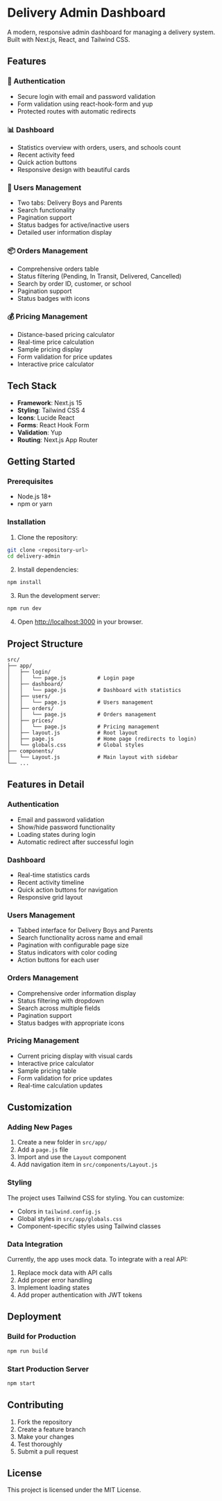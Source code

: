 # Delivery Admin Dashboard

A modern, responsive admin dashboard for managing a delivery system. Built with Next.js, React, and Tailwind CSS.

## Features

### 🔐 Authentication
- Secure login with email and password validation
- Form validation using react-hook-form and yup
- Protected routes with automatic redirects

### 📊 Dashboard
- Statistics overview with orders, users, and schools count
- Recent activity feed
- Quick action buttons
- Responsive design with beautiful cards

### 👥 Users Management
- Two tabs: Delivery Boys and Parents
- Search functionality
- Pagination support
- Status badges for active/inactive users
- Detailed user information display

### 📦 Orders Management
- Comprehensive orders table
- Status filtering (Pending, In Transit, Delivered, Cancelled)
- Search by order ID, customer, or school
- Pagination support
- Status badges with icons

### 💰 Pricing Management
- Distance-based pricing calculator
- Real-time price calculation
- Sample pricing display
- Form validation for price updates
- Interactive price calculator

## Tech Stack

- **Framework**: Next.js 15
- **Styling**: Tailwind CSS 4
- **Icons**: Lucide React
- **Forms**: React Hook Form
- **Validation**: Yup
- **Routing**: Next.js App Router

## Getting Started

### Prerequisites
- Node.js 18+ 
- npm or yarn

### Installation

1. Clone the repository:
```bash
git clone <repository-url>
cd delivery-admin
```

2. Install dependencies:
```bash
npm install
```

3. Run the development server:
```bash
npm run dev
```

4. Open [http://localhost:3000](http://localhost:3000) in your browser.

## Project Structure

```
src/
├── app/
│   ├── login/
│   │   └── page.js          # Login page
│   ├── dashboard/
│   │   └── page.js          # Dashboard with statistics
│   ├── users/
│   │   └── page.js          # Users management
│   ├── orders/
│   │   └── page.js          # Orders management
│   ├── prices/
│   │   └── page.js          # Pricing management
│   ├── layout.js            # Root layout
│   ├── page.js              # Home page (redirects to login)
│   └── globals.css          # Global styles
├── components/
│   └── Layout.js            # Main layout with sidebar
└── ...
```

## Features in Detail

### Authentication
- Email and password validation
- Show/hide password functionality
- Loading states during login
- Automatic redirect after successful login

### Dashboard
- Real-time statistics cards
- Recent activity timeline
- Quick action buttons for navigation
- Responsive grid layout

### Users Management
- Tabbed interface for Delivery Boys and Parents
- Search functionality across name and email
- Pagination with configurable page size
- Status indicators with color coding
- Action buttons for each user

### Orders Management
- Comprehensive order information display
- Status filtering with dropdown
- Search across multiple fields
- Pagination support
- Status badges with appropriate icons

### Pricing Management
- Current pricing display with visual cards
- Interactive price calculator
- Sample pricing table
- Form validation for price updates
- Real-time calculation updates

## Customization

### Adding New Pages
1. Create a new folder in `src/app/`
2. Add a `page.js` file
3. Import and use the `Layout` component
4. Add navigation item in `src/components/Layout.js`

### Styling
The project uses Tailwind CSS for styling. You can customize:
- Colors in `tailwind.config.js`
- Global styles in `src/app/globals.css`
- Component-specific styles using Tailwind classes

### Data Integration
Currently, the app uses mock data. To integrate with a real API:
1. Replace mock data with API calls
2. Add proper error handling
3. Implement loading states
4. Add proper authentication with JWT tokens

## Deployment

### Build for Production
```bash
npm run build
```

### Start Production Server
```bash
npm start
```

## Contributing

1. Fork the repository
2. Create a feature branch
3. Make your changes
4. Test thoroughly
5. Submit a pull request

## License

This project is licensed under the MIT License.
